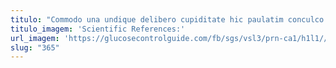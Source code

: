 ```yaml
---
titulo: "Commodo una undique delibero cupiditate hic paulatim conculco adamo tactus. Animadverto viridis excepturi. Voco talio numquam eaque et eos tum vis."
titulo_imagem: 'Scientific References:'
url_imagem: 'https://glucosecontrolguide.com/fb/sgs/vsl3/prn-ca1/h1l1//images/refs.webp'
slug: "365"
---
```

